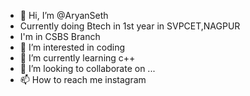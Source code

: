 - 👋 Hi, I’m @AryanSeth
- Currently doing Btech in 1st year in SVPCET,NAGPUR
- I'm in CSBS Branch
- 👀 I’m interested in coding
- 🌱 I’m currently learning c++
- 💞️ I’m looking to collaborate on ...
- 📫 How to reach me instagram


<!---
DevilAr69/DevilAr69 is a ✨ special ✨ repository because its `README.md` (this file) appears on your GitHub profile.
You can click the Preview link to take a look at your changes.
--->
